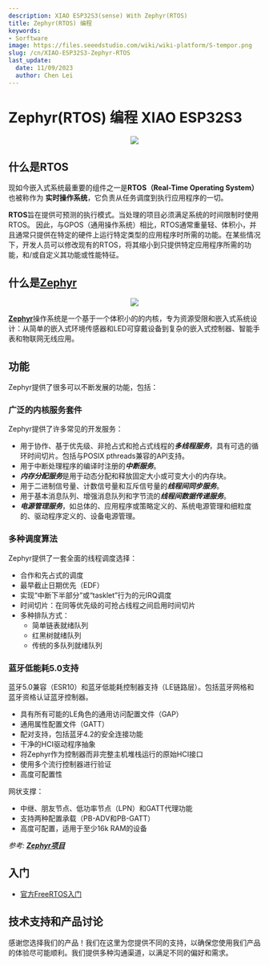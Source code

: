 ```yaml
---
description: XIAO ESP32S3(sense) With Zephyr(RTOS)
title: Zephyr(RTOS) 编程
keywords:
- Sorftware
image: https://files.seeedstudio.com/wiki/wiki-platform/S-tempor.png
slug: /cn/XIAO-ESP32S3-Zephyr-RTOS
last_update:
  date: 11/09/2023
  author: Chen Lei
---
```


# Zephyr(RTOS) 编程 XIAO ESP32S3

<div align="center"><img width ="{600}" src="https://files.seeedstudio.com/wiki/xiao_topicpage/zephyr-esp32s3.png"/></div>

## 什么是RTOS

现如今嵌入式系统最重要的组件之一是**RTOS（Real-Time Operating System）** 也被称作为 **实时操作系统**，它负责从任务调度到执行应用程序的一切。

**RTOS**旨在提供可预测的执行模式。当处理的项目必须满足系统的时间限制时使用RTOS。 因此，与GPOS（通用操作系统）相比，RTOS通常重量轻、体积小，并且通常只提供在特定的硬件上运行特定类型的应用程序时所需的功能。在某些情况下，开发人员可以修改现有的RTOS，将其缩小到只提供特定应用程序所需的功能，和/或自定义其功能或性能特征。


## 什么是[Zephyr](https://www.zephyrproject.org/)

<div align="center"><img width ="{200}" src="https://files.seeedstudio.com/wiki/XIAO/Zephyr_logo.png"/></div>

[**Zephyr**](https://www.zephyrproject.org/)操作系统是一个基于一个体积小的的内核，专为资源受限和嵌入式系统设计：从简单的嵌入式环境传感器和LED可穿戴设备到复杂的嵌入式控制器、智能手表和物联网无线应用。

## 功能

Zephyr提供了很多可以不断发展的功能，包括：

### 广泛的内核服务套件

Zephyr提供了许多常见的开发服务：

- 用于协作、基于优先级、非抢占式和抢占式线程的***多线程服务***，具有可选的循环时间切片。包括与POSIX pthreads兼容的API支持。
- 用于中断处理程序的编译时注册的***中断服务***。
- ***内存分配服务***是用于动态分配和释放固定大小或可变大小的内存块。
- 用于二进制信号量、计数信号量和互斥信号量的***线程间同步服务***。
- 用于基本消息队列、增强消息队列和字节流的***线程间数据传递服务***。
- ***电源管理服务***，如总体的、应用程序或策略定义的、系统电源管理和细粒度的、驱动程序定义的、设备电源管理。

### 多种调度算法

  Zephyr提供了一套全面的线程调度选择：
  - 合作和先占式的调度
  - 最早截止日期优先（EDF）
  - 实现“中断下半部分”或“tasklet”行为的元IRQ调度
  - 时间切片：在同等优先级的可抢占线程之间启用时间切片
  - 多种排队方式：
    - 简单链表就绪队列
    - 红黑树就绪队列
    - 传统的多队列就绪队列

### 蓝牙低能耗5.0支持

蓝牙5.0兼容（ESR10）和蓝牙低能耗控制器支持（LE链路层）。包括蓝牙网格和蓝牙资格认证蓝牙控制器。

- 具有所有可能的LE角色的通用访问配置文件（GAP）
- 通用属性配置文件（GATT）
- 配对支持，包括蓝牙4.2的安全连接功能
- 干净的HCI驱动程序抽象
- 将Zephyr作为控制器而非完整主机堆栈运行的原始HCI接口
- 使用多个流行控制器进行验证
- 高度可配置性

网状支撑：

- 中继、朋友节点、低功率节点（LPN）和GATT代理功能
- 支持两种配置承载（PB-ADV和PB-GATT）
- 高度可配置，适用于至少16k RAM的设备

*参考: [**Zephyr项目**](https://docs.zephyrproject.org/latest/introduction/index.html#)*

## 入门

- [官方FreeRTOS入门](https://docs.zephyrproject.org/latest/boards/xtensa/xiao_esp32s3/doc/index.html)

## 技术支持和产品讨论

感谢您选择我们的产品！我们在这里为您提供不同的支持，以确保您使用我们产品的体验尽可能顺利。我们提供多种沟通渠道，以满足不同的偏好和需求。

<div class="button_tech_support_container">
<a href="https://forum.seeedstudio.com/" class="button_forum"></a> 
<a href="https://www.seeedstudio.com/contacts" class="button_email"></a>
</div>

<div class="button_tech_support_container">
<a href="https://discord.gg/eWkprNDMU7" class="button_discord"></a> 
<a href="https://github.com/Seeed-Studio/wiki-documents/discussions/69" class="button_discussion"></a>
</div>